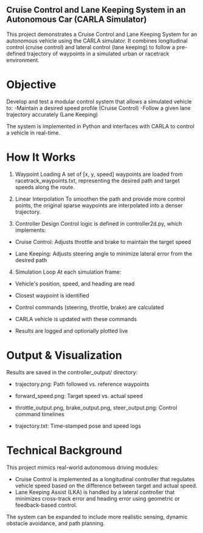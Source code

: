 ## Cruise Control and Lane Keeping System in an Autonomous Car (CARLA Simulator)

This project demonstrates a Cruise Control and Lane Keeping System for an autonomous vehicle using the CARLA simulator. It combines longitudinal control (cruise control) and lateral control (lane keeping) to follow a pre-defined trajectory of waypoints in a simulated urban or racetrack environment.

# Objective
Develop and test a modular control system that allows a simulated vehicle to:
-Maintain a desired speed profile (Cruise Control)
-Follow a given lane trajectory accurately (Lane Keeping)

The system is implemented in Python and interfaces with CARLA to control a vehicle in real-time.

# How It Works
1. Waypoint Loading
A set of [x, y, speed] waypoints are loaded from racetrack_waypoints.txt, representing the desired path and target speeds along the route.

2. Linear Interpolation
To smoothen the path and provide more control points, the original sparse waypoints are interpolated into a denser trajectory.

3. Controller Design
Control logic is defined in controller2d.py, which implements:

- Cruise Control: Adjusts throttle and brake to maintain the target speed

- Lane Keeping: Adjusts steering angle to minimize lateral error from the desired path

4. Simulation Loop
At each simulation frame:

- Vehicle's position, speed, and heading are read

- Closest waypoint is identified

- Control commands (steering, throttle, brake) are calculated

- CARLA vehicle is updated with these commands

- Results are logged and optionally plotted live

# Output & Visualization
Results are saved in the controller_output/ directory:

- trajectory.png: Path followed vs. reference waypoints

- forward_speed.png: Target speed vs. actual speed

- throttle_output.png, brake_output.png, steer_output.png: Control command timelines

- trajectory.txt: Time-stamped pose and speed logs

# Technical Background
This project mimics real-world autonomous driving modules:
- Cruise Control is implemented as a longitudinal controller that regulates vehicle speed based on the difference between target and actual speed.
- Lane Keeping Assist (LKA) is handled by a lateral controller that minimizes cross-track error and heading error using geometric or feedback-based control.

The system can be expanded to include more realistic sensing, dynamic obstacle avoidance, and path planning.



